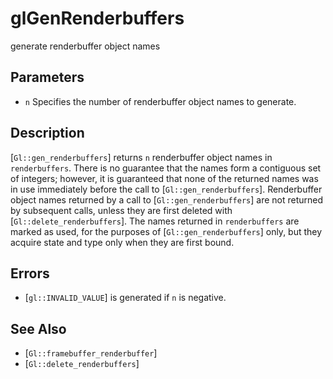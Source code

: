 # glGenRenderbuffers
generate renderbuffer object names

## Parameters
- `n`
  Specifies the number of renderbuffer object names to generate.

## Description
[`Gl::gen_renderbuffers`] returns `n` renderbuffer object names in
  `renderbuffers`. There is no guarantee that the names form a
  contiguous set of integers; however, it is guaranteed that none of the
  returned names was in use immediately before the call to
  [`Gl::gen_renderbuffers`].
Renderbuffer object names returned by a call to
  [`Gl::gen_renderbuffers`] are not returned by subsequent calls, unless
  they are first deleted with [`Gl::delete_renderbuffers`].
The names returned in `renderbuffers` are marked as used, for the
  purposes of [`Gl::gen_renderbuffers`] only, but they acquire state and
  type only when they are first bound.

## Errors
- [`gl::INVALID_VALUE`] is generated if `n` is negative.

## See Also
- [`Gl::framebuffer_renderbuffer`]
- [`Gl::delete_renderbuffers`]
